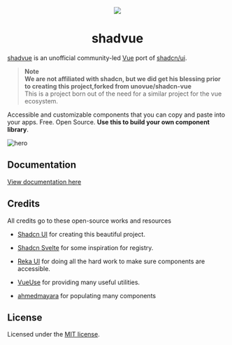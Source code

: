 <p align="center">
<img src="https://avatars.githubusercontent.com/u/227831990?s=48&v=4" />
  <h1 align="center">
  shadvue
 </h1>
</p>

[shadvue](https://www.shadvue.com/) is an unofficial community-led [Vue](https://vuejs.org) port of [shadcn/ui](https://ui.shadcn.com/).

> **Note** <br> **We are not affiliated with shadcn, but we did get his blessing prior to creating this project,forked from unovue/shadcn-vue** <br> This is a project born out of the need for a similar project for the vue ecosystem.

Accessible and customizable components that you can copy and paste into your apps. Free. Open Source. **Use this to build your own component library**.

![hero](apps/www/src/public/og.png)

## Documentation

[View documentation here](https://www.shadvue.com/docs/introduction.html)

## Credits

All credits go to these open-source works and resources

- [Shadcn UI](https://ui.shadcn.com) for creating this beautiful project.
- [Shadcn Svelte](https://shadcn-svelte.com) for some inspiration for registry.
- [Reka UI](https://reka-ui.com) for doing all the hard work to make sure components are accessible.
- [VueUse](https://vueuse.org) for providing many useful utilities.

- [ahmedmayara](https://github.com/ahmedmayara/shadvue) for populating many components

## License

Licensed under the [MIT license](https://github.com/shadcn/ui/blob/main/LICENSE.md).
